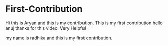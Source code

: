 # First-Contribution
Hi this is Aryan and this is my contribution.
This is my first contribution
hello anuj thanks for this video. Very Helpful


my name is radhika  and this is my first contribution.

